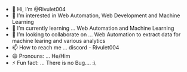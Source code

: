 - 👋 Hi, I’m @Rivulet004
- 👀 I’m interested in Web Automation, Web Development and Machine Learning
- 🌱 I’m currently learning ... Web Automation and Machine Learning
- 💞️ I’m looking to collaborate on ... Web Automation to extract data for machine learing and various analytics
- 📫 How to reach me ...  discord - Rivulet004
- 😄 Pronouns: ... He/Him
- ⚡ Fun fact: ... There is no Bug.... :\

<!---
Rivulet004/Rivulet004 is a ✨ special ✨ repository because its `README.md` (this file) appears on your GitHub profile.
You can click the Preview link to take a look at your changes.
--->
